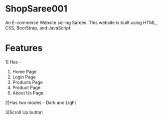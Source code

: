 # ShopSaree001
An E-commerce Website selling Sarees.
This website is built using HTML, CSS, BootStrap, and JavaScript.
# Features
1] Has -
1. Home Page 
2. Login Page
3. Products Page
4. Product Page 
5. About Us Page
   
2]Has two modes - Dark and Light

3]Scroll Up button



